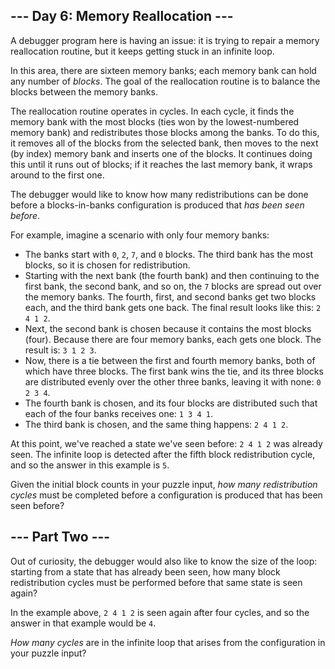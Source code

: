 ## \--- Day 6: Memory Reallocation ---

A debugger program here is having an issue: it is trying to repair a
memory reallocation routine, but it keeps getting stuck in an infinite
loop.

In this area, there are
<span title="There are also five currency banks, two river banks, three airplanes banking, a banked billards shot, and a left bank.">sixteen
memory banks</span>; each memory bank can hold any number of *blocks*.
The goal of the reallocation routine is to balance the blocks between
the memory banks.

The reallocation routine operates in cycles. In each cycle, it finds the
memory bank with the most blocks (ties won by the lowest-numbered memory
bank) and redistributes those blocks among the banks. To do this, it
removes all of the blocks from the selected bank, then moves to the next
(by index) memory bank and inserts one of the blocks. It continues doing
this until it runs out of blocks; if it reaches the last memory bank, it
wraps around to the first one.

The debugger would like to know how many redistributions can be done
before a blocks-in-banks configuration is produced that *has been seen
before*.

For example, imagine a scenario with only four memory banks:

  - The banks start with `0`, `2`, `7`, and `0` blocks. The third bank
    has the most blocks, so it is chosen for redistribution.
  - Starting with the next bank (the fourth bank) and then continuing to
    the first bank, the second bank, and so on, the `7` blocks are
    spread out over the memory banks. The fourth, first, and second
    banks get two blocks each, and the third bank gets one back. The
    final result looks like this: `2 4 1 2`.
  - Next, the second bank is chosen because it contains the most blocks
    (four). Because there are four memory banks, each gets one block.
    The result is: `3 1 2 3`.
  - Now, there is a tie between the first and fourth memory banks, both
    of which have three blocks. The first bank wins the tie, and its
    three blocks are distributed evenly over the other three banks,
    leaving it with none: `0 2 3 4`.
  - The fourth bank is chosen, and its four blocks are distributed such
    that each of the four banks receives one: `1 3 4 1`.
  - The third bank is chosen, and the same thing happens: `2 4 1 2`.

At this point, we've reached a state we've seen before: `2 4 1 2` was
already seen. The infinite loop is detected after the fifth block
redistribution cycle, and so the answer in this example is `5`.

Given the initial block counts in your puzzle input, *how many
redistribution cycles* must be completed before a configuration is
produced that has been seen before?


## \--- Part Two ---

Out of curiosity, the debugger would also like to know the size of the
loop: starting from a state that has already been seen, how many block
redistribution cycles must be performed before that same state is seen
again?

In the example above, `2 4 1 2` is seen again after four cycles, and so
the answer in that example would be `4`.

*How many cycles* are in the infinite loop that arises from the
configuration in your puzzle input?

